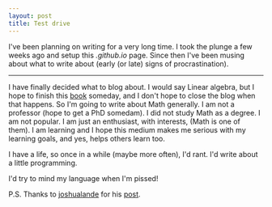 ```yaml
---
layout: post
title: Test drive
---
```


I've been planning on writing for a very long time. I took the plunge a few weeks ago and setup this *.github.io* page. 
Since then I've been musing about what to write about (early (or late) signs of procrastination).

---

I have finally decided what to blog about. I would say Linear algebra, but I hope to finish this [book](http://www.amazon.com/Linear-Algebra-Its-Applications-Edition/dp/0030105676) someday, and I don't hope to close the blog when that happens. So I'm going to write about Math generally.
I am not a professor (hope to get a PhD somedam). I did not study Math as a degree. I am not popular.
I am just an enthusiast, with interests, (Math is one of them). I am learning and I hope this medium makes me serious
with my learning goals, and yes, helps others learn too.

I have a life, so once in a while (maybe more often), I'd rant. I'd write about a little programming.


I'd try to mind my language when I'm pissed!


P.S. Thanks to [joshualande](http://joshualande.com) for his [post](http://joshualande.com/jekyll-github-pages-poole/).
